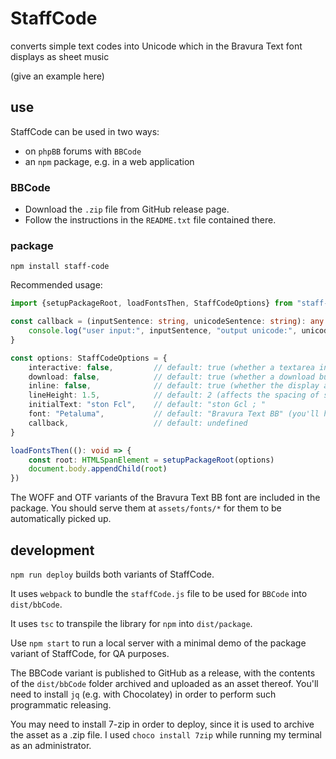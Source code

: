 # StaffCode

converts simple text codes into Unicode which in the Bravura Text font displays as sheet music

(give an example here)

## use

StaffCode can be used in two ways:
- on `phpBB` forums with `BBCode`
- an `npm` package, e.g. in a web application

### BBCode

- Download the `.zip` file from GitHub release page.
- Follow the instructions in the `README.txt` file contained there.

### package

```shell
npm install staff-code
```

Recommended usage:

```ts
import {setupPackageRoot, loadFontsThen, StaffCodeOptions} from "staff-code"

const callback = (inputSentence: string, unicodeSentence: string): any => {
    console.log("user input:", inputSentence, "output unicode:", unicodeSentence)
}

const options: StaffCodeOptions = {
    interactive: false,         // default: true (whether a textarea input for instantly changing the display appears)
    download: false,            // default: true (whether a download button for a vectorized SVG appears)
    inline: false,              // default: true (whether the display appears as a <span> or a <div>
    lineHeight: 1.5,            // default: 2 (affects the spacing of staves)
    initialText: "ston Fcl",    // default: "ston Gcl ; "
    font: "Petaluma",           // default: "Bravura Text BB" (you'll have to move a custom font to assets/fonts)
    callback,                   // default: undefined
}

loadFontsThen((): void => {
    const root: HTMLSpanElement = setupPackageRoot(options)
    document.body.appendChild(root)
})
```

The WOFF and OTF variants of the Bravura Text BB font are included in the package. You should serve them at `assets/fonts/*` for them to be automatically picked up.

## development

`npm run deploy` builds both variants of StaffCode.

It uses `webpack` to bundle the `staffCode.js` file to be used for `BBCode` into `dist/bbCode`.

It uses `tsc` to transpile the library for `npm` into `dist/package`.

Use `npm start` to run a local server with a minimal demo of the package variant of StaffCode, for QA purposes.

The BBCode variant is published to GitHub as a release, with the contents of the `dist/bbCode` folder archived and uploaded as an asset thereof. You'll need to install `jq` (e.g. with Chocolatey) in order to perform such programmatic releasing.

You may need to install 7-zip in order to deploy, since it is used to archive the asset as a .zip file. I used `choco install 7zip` while running my terminal as an administrator.
